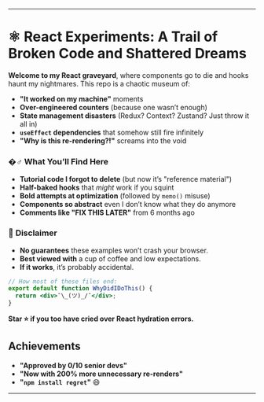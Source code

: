
---

# ⚛️ **React Experiments: A Trail of Broken Code and Shattered Dreams**  

**Welcome to my React graveyard**, where components go to die and hooks haunt my nightmares. This repo is a chaotic museum of:  

- **"It worked on my machine"** moments  
- **Over-engineered counters** (because one wasn’t enough)  
- **State management disasters** (Redux? Context? Zustand? Just throw it all in)  
- **`useEffect` dependencies** that somehow still fire infinitely  
- **"Why is this re-rendering?!"** screams into the void  

### �‍♂️ **What You’ll Find Here**  
- **Tutorial code I forgot to delete** (but now it’s "reference material")  
- **Half-baked hooks** that *might* work if you squint  
- **Bold attempts at optimization** (followed by `memo()` misuse)  
- **Components so abstract** even I don’t know what they do anymore  
- **Comments like "FIX THIS LATER"** from 6 months ago  

### 🚨 **Disclaimer**  
- **No guarantees** these examples won’t crash your browser.  
- **Best viewed with** a cup of coffee and low expectations.  
- **If it works**, it’s probably accidental.  

```jsx
// How most of these files end:
export default function WhyDidIDoThis() {
  return <div>¯\_(ツ)_/¯</div>;
}
```  

**Star ⭐ if you too have cried over React hydration errors.**  


## Achievements

- **"Approved by 0/10 senior devs"**  
- **"Now with 200% more unnecessary re-renders"**  
- **"`npm install regret`"** 😄
---  